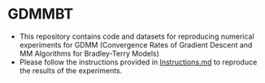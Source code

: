 # GDMMBT
* This repository contains code and datasets for reproducing numerical experiments for GDMM (Convergence Rates of Gradient Descent and MM Algorithms for Bradley-Terry Models)
* Please follow the instructions provided in [Instructions.md](https://github.com/GDMMBT/GDMM/blob/master/Instructions.md) to reproduce the results of the experiments.
